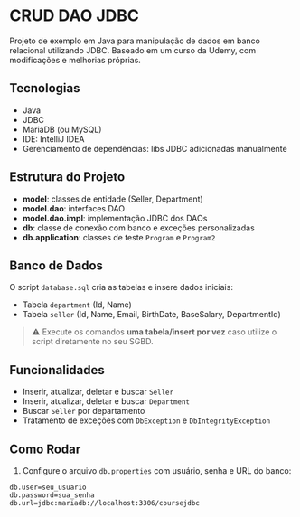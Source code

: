 # CRUD DAO JDBC

Projeto de exemplo em Java para manipulação de dados em banco relacional utilizando JDBC. Baseado em um curso da Udemy, com modificações e melhorias próprias.

## Tecnologias

- Java
- JDBC
- MariaDB (ou MySQL)
- IDE: IntelliJ IDEA
- Gerenciamento de dependências: libs JDBC adicionadas manualmente

## Estrutura do Projeto

- **model**: classes de entidade (Seller, Department)  
- **model.dao**: interfaces DAO  
- **model.dao.impl**: implementação JDBC dos DAOs  
- **db**: classe de conexão com banco e exceções personalizadas  
- **db.application**: classes de teste `Program` e `Program2`  

## Banco de Dados

O script `database.sql` cria as tabelas e insere dados iniciais:

- Tabela `department` (Id, Name)  
- Tabela `seller` (Id, Name, Email, BirthDate, BaseSalary, DepartmentId)  

> ⚠️ Execute os comandos **uma tabela/insert por vez** caso utilize o script diretamente no seu SGBD.

## Funcionalidades

- Inserir, atualizar, deletar e buscar `Seller`  
- Inserir, atualizar, deletar e buscar `Department`  
- Buscar `Seller` por departamento  
- Tratamento de exceções com `DbException` e `DbIntegrityException`  

## Como Rodar

1. Configure o arquivo `db.properties` com usuário, senha e URL do banco:

```properties
db.user=seu_usuario
db.password=sua_senha
db.url=jdbc:mariadb://localhost:3306/coursejdbc
